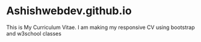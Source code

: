 # Ashishwebdev.github.io
This is My Curriculum Vitae. 
I am making my responsive CV using bootstrap and w3school classes
